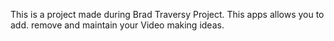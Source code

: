 This is a project made during Brad Traversy Project.
This apps allows you to add. remove and maintain your Video making ideas.
